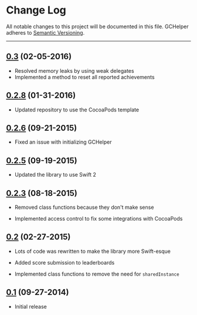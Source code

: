 # Change Log
All notable changes to this project will be documented in this file.
GCHelper adheres to [Semantic Versioning](http://semver.org).

---

## [0.3](https://github.com/jackcook/GCHelper/releases/tag/0.3) (02-05-2016)

* Resolved memory leaks by using weak delegates
* Implemented a method to reset all reported achievements

## [0.2.8](https://github.com/jackcook/GCHelper/releases/tag/0.2.8) (01-31-2016)

* Updated repository to use the CocoaPods template

## [0.2.6](https://github.com/jackcook/GCHelper/releases/tag/0.2.6) (09-21-2015)

* Fixed an issue with initializing GCHelper

## [0.2.5](https://github.com/jackcook/GCHelper/releases/tag/0.2.5) (09-19-2015)

* Updated the library to use Swift 2

## [0.2.3](https://github.com/jackcook/GCHelper/releases/tag/0.2.3) (08-18-2015)

* Removed class functions because they don't make sense

* Implemented access control to fix some integrations with CocoaPods

## [0.2](https://github.com/jackcook/GCHelper/releases/tag/0.2) (02-27-2015)

* Lots of code was rewritten to make the library more Swift-esque

* Added score submission to leaderboards

* Implemented class functions to remove the need for `sharedInstance`

## [0.1](https://github.com/jackcook/GCHelper/releases/tag/0.1) (09-27-2014)

* Initial release
